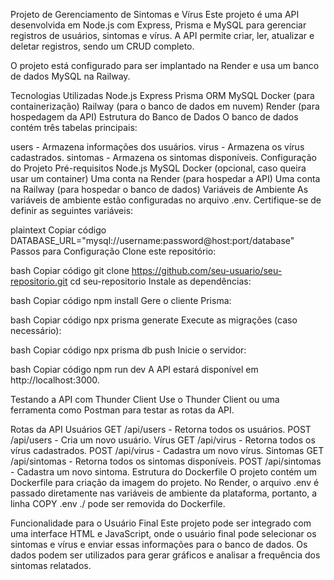 Projeto de Gerenciamento de Sintomas e Vírus
Este projeto é uma API desenvolvida em Node.js com Express, Prisma e MySQL para gerenciar registros de usuários, sintomas e vírus. A API permite criar, ler, atualizar e deletar registros, sendo um CRUD completo.

O projeto está configurado para ser implantado na Render e usa um banco de dados MySQL na Railway.

Tecnologias Utilizadas
Node.js
Express
Prisma ORM
MySQL
Docker (para containerização)
Railway (para o banco de dados em nuvem)
Render (para hospedagem da API)
Estrutura do Banco de Dados
O banco de dados contém três tabelas principais:

users - Armazena informações dos usuários.
virus - Armazena os vírus cadastrados.
sintomas - Armazena os sintomas disponíveis.
Configuração do Projeto
Pré-requisitos
Node.js
MySQL
Docker (opcional, caso queira usar um container)
Uma conta na Render (para hospedar a API)
Uma conta na Railway (para hospedar o banco de dados)
Variáveis de Ambiente
As variáveis de ambiente estão configuradas no arquivo .env. Certifique-se de definir as seguintes variáveis:

plaintext
Copiar código
DATABASE_URL="mysql://username:password@host:port/database"
Passos para Configuração
Clone este repositório:

bash
Copiar código
git clone https://github.com/seu-usuario/seu-repositorio.git
cd seu-repositorio
Instale as dependências:

bash
Copiar código
npm install
Gere o cliente Prisma:

bash
Copiar código
npx prisma generate
Execute as migrações (caso necessário):

bash
Copiar código
npx prisma db push
Inicie o servidor:

bash
Copiar código
npm run dev
A API estará disponível em http://localhost:3000.

Testando a API com Thunder Client
Use o Thunder Client ou uma ferramenta como Postman para testar as rotas da API.

Rotas da API
Usuários
GET /api/users - Retorna todos os usuários.
POST /api/users - Cria um novo usuário.
Vírus
GET /api/virus - Retorna todos os vírus cadastrados.
POST /api/virus - Cadastra um novo vírus.
Sintomas
GET /api/sintomas - Retorna todos os sintomas disponíveis.
POST /api/sintomas - Cadastra um novo sintoma.
Estrutura do Dockerfile
O projeto contém um Dockerfile para criação da imagem do projeto. No Render, o arquivo .env é passado diretamente nas variáveis de ambiente da plataforma, portanto, a linha COPY .env ./ pode ser removida do Dockerfile.

Funcionalidade para o Usuário Final
Este projeto pode ser integrado com uma interface HTML e JavaScript, onde o usuário final pode selecionar os sintomas e vírus e enviar essas informações para o banco de dados. Os dados podem ser utilizados para gerar gráficos e analisar a frequência dos sintomas relatados.